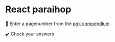 # React paraihop

:page_with_curl: Enter a pagenumber from the [pgk compendium](https://fileadmin.cs.lth.se/pgk/compendium.pdf)

:heavy_check_mark: Check your answers

